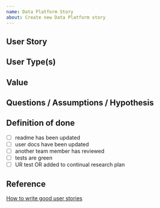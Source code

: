 ```yaml
---
name: Data Platform Story
about: Create new Data Platform story
---
```


## User Story

<!--
As a… [who is the user?]
I need/want/expect to… [what does the user want to do?]
So that… [why does the user want to do this?]
-->

## User Type(s)

<!--
Does this impact specific user types?
Can it link to a persona?
-->

## Value

<!-- Describe the value and purpose of the changes -->

## Questions / Assumptions / Hypothesis

<!-- Additional information to explain approach taken
### Hypothesis
If we... [do a thing]
Then... [this will happ]

### Proposal
A proposal that is something testable, don't worry whether it works or not, it's a place for ideas.
-->



## Definition of done

<!-- Checklist for definition of done and acceptance criteria, for example: -->

- [ ] readme has been updated
- [ ] user docs have been updated
- [ ] another team member has reviewed
- [ ] tests are green
- [ ] UR test OR added to continual research plan

## Reference

[How to write good user stories](https://www.gov.uk/service-manual/agile-delivery/writing-user-stories)
